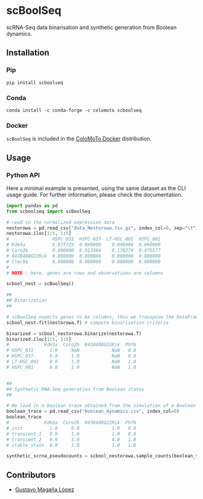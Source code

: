 
# scBoolSeq

scRNA-Seq data binarisation and synthetic generation from Boolean dynamics.

## Installation

### Pip

```
pip install scboolseq
```

### Conda

```
conda install -c conda-forge -c colomoto scboolseq
```

### Docker

`scBoolSeq` is included in the [ColoMoTo Docker](http://colomoto.org/notebook) distribution.

## Usage

<!--
### Command line

scBoolSeq provides a rich CLI allowing programmatic access to its main functionalities, namely the `binarization` of RNA-Seq data and the 
generation of synthetic RNA-Seq data `synthesis` reflecting activation states from Boolean Network simulations. Once correctly instaled, 
the tool's and subcommand's help explain all the possible parameters. Some minimal examples are here presented.

#### Main CLI

```bash
$ scBoolSeq -h
usage: scBoolSeq <command> [<args>]

Available commands:
	* binarize	 Binarize a RNA-Seq dataset.
	* synthesize	 Simulate a RNA-Seq experiment from Boolean dynamics.
	* from_file	 Repeat a binarization or synthethic generation experiment, based on a config file.

NOTE on TSV/CSV file specs:
* If '.csv', the file is assumed to use the standard separator for columns ','.
* The index (gene or sample identifiers) is assumed to be the first column.
* The scBoolSeq is designed with consistency in mind. 
  The `output` (binarized or synthetic expression frame) will have the same disposition 
  (genes x observations | observations x genes) as the `input`. 
  If a `reference` is specified, its disposition must match the `input`'s.

scBoolSeq: bulk and single-cell RNA-Seq data binarization and synthetic generation from Boolean dynamics.

positional arguments:
  command     Subcommand to run

optional arguments:
  -h, --help  show this help message and exit
```

#### Binarization

Minimal example of binarization, specifying some optional parameters.

```bash
curl -fOL https://github.com/pinellolab/STREAM/raw/master/stream/tests/datasets/Nestorowa_2016/data_Nestorowa.tsv.gz

ls
# data_Nestorowa.tsv.gz
time scBoolSeq binarize data_Nestorowa.tsv.gz --genes-are-rows\
--output Nestorowa_binarized.csv --n-threads 10 --dump-config --dump-criteria
# ________________________________________________________
# Executed in   34.49 secs   fish           external 
#   usr time   30.04 secs  1211.00 micros   30.04 secs 
#   sys time    3.90 secs  171.00 micros    3.89 secs 

ls
# data_Nestorowa.tsv.gz    scBoolSeq_criteria_data_Nestorowa_2022-04-27_15h14m27.tsv
# Nestorowa_binarized.csv  scBoolSeq_experiment_config_2022-04-27_15h14m27.toml

# Visualize the binarized expression frame. 
# Note that some entries are undefined (NaN)
# These might be discarded genes for which no binarization or synthesis can occur,
# or observations which did not pass the thresholds to be set to 0 or 1.
python -c 'import pandas as pd; pd.read_csv("Nestorowa_binarized.csv", index_col=0).iloc[0:7, 0:7]'
#             Clec1b  Kdm3a  Coro2b  8430408G22Rik  Clec9a  Phf6  Usp14
# HSPC_025       NaN    1.0     NaN            NaN     NaN   0.0    0.0
# HSPC_031       NaN    1.0     NaN            NaN     NaN   0.0    0.0
# HSPC_037       NaN    0.0     1.0            NaN     NaN   0.0    1.0
# LT-HSC_001     NaN    0.0     1.0            NaN     NaN   1.0    0.0
# HSPC_001       NaN    0.0     1.0            NaN     NaN   1.0    0.0
# HSPC_008       1.0    1.0     NaN            NaN     NaN   1.0    0.0
# HSPC_014       NaN    0.0     NaN            NaN     NaN   0.0    1.0
```

#### Synthetic generation from Boolean states

```bash
cat minimal_boolean_example.csv 
# the output is not commented out so that it can be copied
# and perhaps be read with `x = pandas.read_clipboard(sep=',', index_col=0)`
,HSPC_025,HSPC_031,HSPC_037,LT-HSC_001,HSPC_001,HSPC_008,HSPC_014,HSPC_020,HSPC_026,HSPC_038,LT-HSC_002,HSPC_002,HSPC_009,HSPC_015,HSPC_021
Kdm3a,1.0,1.0,0.0,0.0,0.0,1.0,0.0,0.0,0.0,0.0,0.0,0.0,1.0,0.0,1.0
Coro2b,1.0,1.0,1.0,1.0,1.0,0.0,1.0,0.0,1.0,0.0,0.0,0.0,0.0,1.0,1.0
8430408G22Rik,1.0,0.0,0.0,1.0,0.0,1.0,1.0,1.0,1.0,0.0,0.0,0.0,1.0,0.0,1.0
Clec9a,1.0,0.0,0.0,1.0,1.0,0.0,1.0,0.0,1.0,1.0,0.0,0.0,0.0,0.0,0.0
Phf6,0.0,0.0,0.0,1.0,1.0,1.0,0.0,1.0,1.0,1.0,0.0,1.0,0.0,1.0,0.0


# Generate 20 samples per boolean state, using 12 threads
# setting the random number generator's seed ensures reproductiblility.
time scBoolSeq synthesize --genes-are-rows minimal_boolean_example_T.csv --reference data_Nestorowa.tsv.gz\
--n-samples 20 --output new_synthetic.tsv --n-threads 12 --rng-seed 1234
# ________________________________________________________
# Executed in   43.85 secs   fish           external 
#    usr time   22.08 secs    0.00 millis   22.08 secs 
#    sys time    3.65 secs    3.31 millis    3.65 secs 

# visualize the newly generated synthetic scRNA-Seq experiment
python -c 'import pandas as pd; pd.read_csv("new_synthetic.tsv", index_col=0, sep="\t").iloc[0:3, 0:7]'
#                HSPC_025  HSPC_031  HSPC_037  LT-HSC_001  HSPC_001  HSPC_008  HSPC_014
# Kdm3a          7.328819  8.536391  0.000000    0.000000  0.821561  7.030519  1.891949
# Coro2b         0.000000  0.000000  6.457878    5.479887  0.000000  0.000000  5.503554
# 8430408G22Rik  0.000000  0.005110  0.000000    0.000000  0.000000  6.428994  0.000000
```
-->

### Python API

Here a minimal example is presented, using the same dataset as the CLI usage guide.
For further information, please check the documentation.

```python
import pandas as pd
from scboolseq import scBoolSeq

# read in the normalized expression data
nestorowa = pd.read_csv("data_Nestorowa.tsv.gz", index_col=0, sep="\t")
nestorowa.iloc[1:5, 1:5] 
#                HSPC_031  HSPC_037  LT-HSC_001  HSPC_001
# Kdm3a          6.877725  0.000000    0.000000  0.000000
# Coro2b         0.000000  6.913384    8.178374  9.475577
# 8430408G22Rik  0.000000  0.000000    0.000000  0.000000
# Clec9a         0.000000  0.000000    0.000000  0.000000
#
# NOTE : here, genes are rows and observations are columns

scbool_nest = scBoolSeq()

##
## Binarization
##

# scBoolSeq expects genes to be columns, thus we transpose the DataFrame.
scbool_nest.fit(nestorowa.T) # compute binarization criteria

binarized = scbool_nestorowa.binarize(nestorowa.T)
binarized.iloc[1:5, 1:5] 
#             Kdm3a  Coro2b  8430408G22Rik  Phf6
# HSPC_031      1.0     NaN            NaN   0.0
# HSPC_037      0.0     1.0            NaN   0.0
# LT-HSC_001    0.0     1.0            NaN   1.0
# HSPC_001      0.0     1.0            NaN   1.0


##
## Synthetic RNA-Seq generation from Boolean states
##

# We load in a boolean trace obtained from the simulation of a Boolean model
boolean_trace = pd.read_csv("boolean_dynamics.csv", index_col=0)
boolean_trace
#             Kdm3a  Coro2b  8430408G22Rik  Phf6
# init          1.0     0.0            1.0   0.0
# transient_1   0.0     1.0            1.0   0.0
# transient_2   0.0     1.0            0.0   1.0
# stable_state  0.0     1.0            1.0   1.0

synthetic_scrna_pseudocounts = scbool_nestorowa.sample_counts(boolean_trace) 
```

## Contributors

* [Gustavo Magaña López](https://github.com/gmagannaDevelop)
